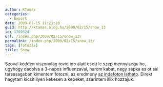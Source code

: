```yaml
---
author: KTamas
categories:
  - Export
date: 2009-02-15 11:21:18
guid: http://ktamas.blog.hu/2009/02/15/snow_13
id: 1769324
url: /index.php/2009/02/15/snow_13/
permalink: /index.php/2009/02/15/snow_13/
tags: [fotózás]
title: Snow
---
```


Szoval kedden viszonylag rovid ido alatt esett le szep mennyisegu ho, ugyhogy dacolva a 3-napos influenzaval, harom kabat, negy sapka es ot sal tarsasagaban kimentem fotozni, az eredmeny <a href="http://indafoto.hu/ktamasenty/winter" target="_blank">az indafoton lathato</a>. Direkt hagytam kicsit ilyen kekesen a kepeket, szerintem illik hozzajuk.

